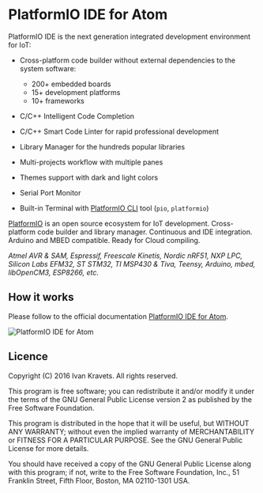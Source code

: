 # PlatformIO IDE for Atom

PlatformIO IDE is the next generation integrated development environment for IoT:

* Cross-platform code builder without external dependencies to the system
  software:

    - 200+ embedded boards
    - 15+ development platforms
    - 10+ frameworks

* C/C++ Intelligent Code Completion
* C/C++ Smart Code Linter for rapid professional development
* Library Manager for the hundreds popular libraries
* Multi-projects workflow with multiple panes
* Themes support with dark and light colors
* Serial Port Monitor
* Built-in Terminal with [PlatformIO CLI](http://docs.platformio.org/en/latest/userguide/index.html) tool (``pio``, ``platformio``)    

[PlatformIO](http://platformio.org/) is an open source ecosystem
for IoT development. Cross-platform code builder and library manager.
Continuous and IDE integration. Arduino and MBED compatible.
Ready for Cloud compiling.

*Atmel AVR & SAM, Espressif, Freescale Kinetis, Nordic nRF51, NXP LPC,
Silicon Labs EFM32, ST STM32, TI MSP430 & Tiva, Teensy, Arduino, mbed,
libOpenCM3, ESP8266, etc.*

## How it works

Please follow to the official documentation [PlatformIO IDE for Atom](http://docs.platformio.org/en/latest/ide/atom.html).

![PlatformIO IDE for Atom](http://docs.platformio.org/en/latest/_images/ide-atom-platformio.png "PlatformIO IDE for Atom")

## Licence

Copyright (C) 2016 Ivan Kravets. All rights reserved.

This program is free software; you can redistribute it and/or
modify it under the terms of the GNU General Public License version 2
as published by the Free Software Foundation.

This program is distributed in the hope that it will be useful,
but WITHOUT ANY WARRANTY; without even the implied warranty of
MERCHANTABILITY or FITNESS FOR A PARTICULAR PURPOSE. See the
GNU General Public License for more details.

You should have received a copy of the GNU General Public License along
with this program; if not, write to the Free Software Foundation, Inc.,
51 Franklin Street, Fifth Floor, Boston, MA 02110-1301 USA.
